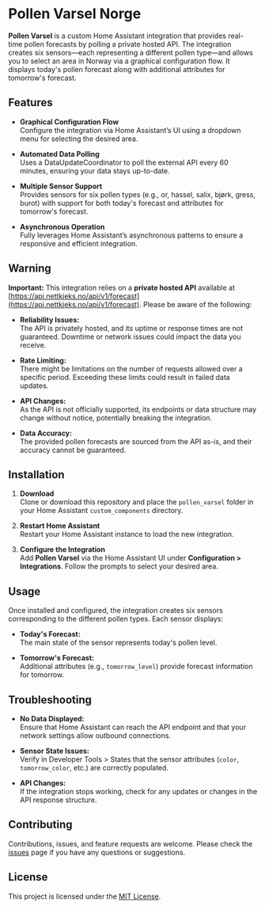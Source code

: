 # Pollen Varsel Norge

**Pollen Varsel** is a custom Home Assistant integration that provides real-time pollen forecasts by polling a private hosted API. The integration creates six sensors—each representing a different pollen type—and allows you to select an area in Norway via a graphical configuration flow. It displays today's pollen forecast along with additional attributes for tomorrow's forecast.

## Features

- **Graphical Configuration Flow**  
  Configure the integration via Home Assistant’s UI using a dropdown menu for selecting the desired area.

- **Automated Data Polling**  
  Uses a DataUpdateCoordinator to poll the external API every 60 minutes, ensuring your data stays up-to-date.

- **Multiple Sensor Support**  
  Provides sensors for six pollen types (e.g., or, hassel, salix, bjørk, gress, burot) with support for both today's forecast and attributes for tomorrow's forecast.

- **Asynchronous Operation**  
  Fully leverages Home Assistant’s asynchronous patterns to ensure a responsive and efficient integration.

## Warning

**Important:** This integration relies on a **private hosted API** available at [https://api.nettkjeks.no/api/v1/forecast](https://api.nettkjeks.no/api/v1/forecast). Please be aware of the following:

- **Reliability Issues:**  
  The API is privately hosted, and its uptime or response times are not guaranteed. Downtime or network issues could impact the data you receive.

- **Rate Limiting:**  
  There might be limitations on the number of requests allowed over a specific period. Exceeding these limits could result in failed data updates.

- **API Changes:**  
  As the API is not officially supported, its endpoints or data structure may change without notice, potentially breaking the integration.

- **Data Accuracy:**  
  The provided pollen forecasts are sourced from the API as-is, and their accuracy cannot be guaranteed.

## Installation

1. **Download**  
   Clone or download this repository and place the `pollen_varsel` folder in your Home Assistant `custom_components` directory.

2. **Restart Home Assistant**  
   Restart your Home Assistant instance to load the new integration.

3. **Configure the Integration**  
   Add **Pollen Varsel** via the Home Assistant UI under **Configuration > Integrations**. Follow the prompts to select your desired area.

## Usage

Once installed and configured, the integration creates six sensors corresponding to the different pollen types. Each sensor displays:
- **Today's Forecast:**  
  The main state of the sensor represents today's pollen level.
  
- **Tomorrow's Forecast:**  
  Additional attributes (e.g., `tomorrow_level`) provide forecast information for tomorrow.

## Troubleshooting

- **No Data Displayed:**  
  Ensure that Home Assistant can reach the API endpoint and that your network settings allow outbound connections.

- **Sensor State Issues:**  
  Verify in Developer Tools > States that the sensor attributes (`color`, `tomorrow_color`, etc.) are correctly populated.

- **API Changes:**  
  If the integration stops working, check for any updates or changes in the API response structure.

## Contributing

Contributions, issues, and feature requests are welcome. Please check the [issues](../../issues) page if you have any questions or suggestions.

## License

This project is licensed under the [MIT License](LICENSE).
